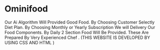 # Ominifood
Our Ai Algorithm Will Provided Good Food. By Choosing Customer Selectly Diet Plan. By Choosing Monthly or Yearly Subscription  We will Delivery Our Food Components. By Daily 2 Section Food Will  Be Provided. These Are Prepared By  Very Experienced Chef . (THIS WEBSITE IS  DEVELOPED BY USING CSS AND HTML )  

